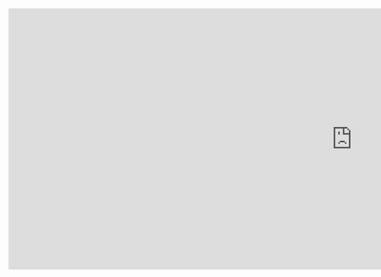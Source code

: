 <iframe width="1349" height="513" src="https://www.youtube.com/embed/q8TGietS5Q0?list=WL" title="YouTube video player" frameborder="0" allow="accelerometer; autoplay; clipboard-write; encrypted-media; gyroscope; picture-in-picture" allowfullscreen></iframe>
